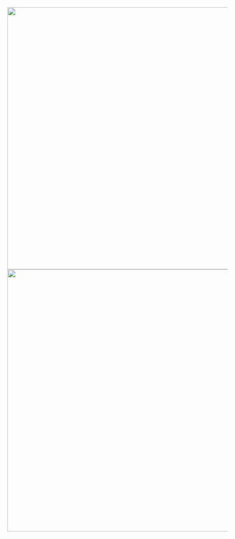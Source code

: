 <div align="center">
<img src="https://raw.githubusercontent.com/guxiaonian/HttpInfo/master/image/wechat.jpg"  width="600" height="600"><br>
<img src="https://raw.githubusercontent.com/guxiaonian/HttpInfo/master/image/zfb.jpg"  width="600" height="600" >
</div>
